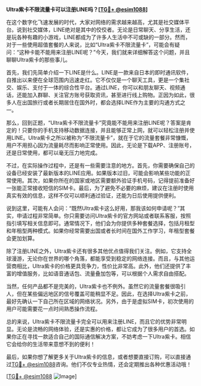 **Ultra紫卡不限流量卡可以注册LINE吗？[[TG💪+ @esim1088](https://t.me/s/esim1088)]**

在这个数字化飞速发展的时代，大家对网络的需求越来越高，尤其是社交媒体平台。说到社交媒体，LINE绝对是其中的佼佼者。无论是日常聊天、分享生活，还是玩各种有趣的小游戏，LINE都成为了许多人生活中不可或缺的一部分。然而，对于一些使用超值套餐的人来说，比如“Ultra紫卡不限流量卡”，可能会有疑问：“这种卡能不能用来注册LINE呢？”今天，我们就来详细解答这个问题，并且聊聊Ultra紫卡的那些事儿。

首先，我们先简单介绍一下LINE是什么。LINE是一款来自日本的即时通讯软件，自推出以来便在全球范围内迅速走红。它不仅仅是一个聊天工具，更是一个集社交、娱乐、支付于一体的综合性平台。通过LINE，你可以和朋友聊天、视频通话，还能加入群聊、关注官方账号获取资讯，甚至进行线上购物。正因为如此，很多人在出国旅行或者长期居住在国外时，都会选择LINE作为主要的沟通方式之一。

那么，回到正题，“Ultra紫卡不限流量卡”究竟能不能用来注册LINE呢？答案是肯定的！只要你的手机支持移动数据连接，并且能够正常上网，就可以轻松注册并使用LINE。Ultra紫卡之所以被称为“不限流量卡”，就在于它的流量套餐非常慷慨，用户不用担心因为流量耗尽而影响正常使用。因此，无论是下载APP、注册账号，还是日常使用，都可以毫无压力地完成。

不过，在实际操作过程中，还是有一些需要注意的地方。首先，你需要确保自己的设备已经安装了最新版本的LINE应用。如果版本过旧，可能会影响某些功能的正常使用。其次，如果你所在的国家或地区需要额外验证手机号码，记得提前准备好一张能正常接收短信的SIM卡。最后，为了避免不必要的麻烦，建议在注册时使用真实有效的信息，这样不仅可以顺利通过验证，还能为日后使用提供便利。

说到这里，可能有人会问：“既然Ultra紫卡这么好用，那我该如何申请呢？”其实，申请过程非常简单。你只需要访问Ultra紫卡的官方网站或者联系客服，按照指引填写相关信息即可。通常情况下，他们会为你提供多种套餐选择，包括月租型和年租型两种模式。如果你经常需要出国或者长时间在国外工作学习，年租型套餐会更加划算。

除了注册LINE之外，Ultra紫卡还有很多其他优点值得我们关注。例如，它支持全球漫游，无论你在世界的哪个角落，都能享受到稳定的网络连接。而且，与其他运营商相比，Ultra紫卡的价格更具竞争力，性价比非常高。此外，他们还提供了丰富的增值服务，比如语音通话包、流量叠加包等，可以根据个人需求自由搭配。

当然，任何产品都不是完美的，Ultra紫卡也不例外。虽然它的流量套餐很吸引人，但在某些偏远地区的信号覆盖可能稍显不足。因此，在选择Ultra紫卡之前，最好先确认一下自己所在区域的网络状况。另外，由于是虚拟SIM卡，初次使用的用户可能需要花一点时间熟悉操作流程。

总的来说，Ultra紫卡不限流量卡完全可以用来注册LINE，而且它的优势非常明显。无论是流畅的网络体验，还是实惠的价格，都让它成为了很多用户的首选。如果你正在寻找一款适合自己的国际通信解决方案，不妨考虑一下Ultra紫卡。相信它会给你的生活带来意想不到的便利！

最后，如果你想了解更多关于Ultra紫卡的信息，或者想要直接订购，可以直接通过[TG💪+ @esim1088](https://t.me/s/esim1088)咨询。他们不仅专业热情，还会定期推出各种优惠活动哦！

[[TG💪+ @esim1088](https://t.me/s/esim1088) ![Image](https://i.postimg.cc/4NQfJmqS/Snipaste-2025-05-13-00-14-12.png)]